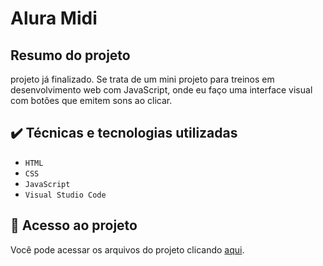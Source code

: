# Alura Midi


## Resumo do projeto
projeto já finalizado. Se trata de um mini projeto para treinos em desenvolvimento web com JavaScript, onde eu faço uma interface visual com botões que emitem sons ao clicar.

## ✔️ Técnicas e tecnologias utilizadas

- ``HTML``
- ``CSS``
- ``JavaScript``
- ``Visual Studio Code``

## 📁 Acesso ao projeto
Você pode acessar os arquivos do projeto clicando [aqui](https://github.com/matheusmoura-stack/Alura-Midi).
